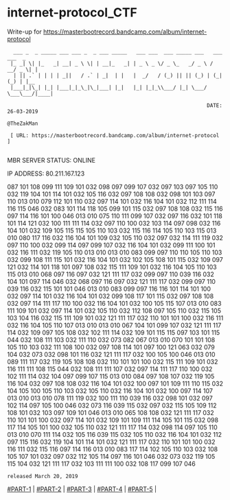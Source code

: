 # internet-protocol_CTF
Write-up for https://masterbootrecord.bandcamp.com/album/internet-protocol


                                                              
```
  ___ _  _ _____ ___ ___ _  _ ___ _____   ___ ___  ___ _____ ___   ___ ___  _    
 |_ _| \| |_   _| __| _ \ \| | __|_   _| | _ \ _ \/ _ \_   _/ _ \ / __/ _ \| |   
  | || .` | | | | _||   / .` | _|  | |   |  _/   / (_) || || (_) | (_| (_) | |__ 
 |___|_|\_| |_| |___|_|_\_|\_|___| |_|   |_| |_|_\\___/ |_| \___/ \___\___/|____|
                                                                
                                                                 DATE: 26-03-2019
                                                                 @TheZakMan

 [ URL: https://masterbootrecord.bandcamp.com/album/internet-protocol ]


```

MBR SERVER STATUS: ONLINE 

IP ADDRESS: 80.211.167.123 

087 101 108 099 111 109 101 032 098 097 099 107 032 097 103 097 105 110 032 119 104 101 114 101 032 105 116 032 097 108 108 032 098 101 103 097 110 013 010 079 112 101 110 032 097 114 101 032 116 104 101 032 112 111 114 116 115 046 032 083 101 114 118 105 099 101 115 032 097 108 108 032 115 116 097 114 116 101 100 046 013 010 075 110 111 099 107 032 097 116 032 101 118 101 114 121 032 100 111 111 114 032 097 110 100 032 103 114 097 098 032 116 104 101 032 109 105 115 115 105 110 103 032 115 116 114 105 110 103 115 013 010 080 117 116 032 116 104 101 109 032 105 110 032 097 032 114 111 119 032 097 110 100 032 099 114 097 099 107 032 116 104 101 032 099 111 100 101 032 116 111 032 119 105 110 013 010 013 010 083 099 097 110 110 105 110 103 032 099 108 111 115 101 032 116 104 101 032 102 105 108 101 115 032 109 097 121 032 114 101 118 101 097 108 032 115 111 109 101 032 116 104 105 110 103 115 013 010 068 097 116 097 032 121 111 117 032 099 097 110 039 116 032 104 101 097 114 046 032 068 097 116 097 032 121 111 117 032 099 097 110 039 116 032 115 101 101 046 013 010 083 099 097 116 116 101 114 101 100 032 097 114 101 032 116 104 101 032 099 108 117 101 115 032 097 108 108 032 097 114 111 117 110 100 032 116 104 101 032 100 105 115 107 013 010 083 111 109 101 032 097 114 101 032 105 110 032 112 108 097 105 110 032 115 105 103 104 116 032 115 111 109 101 032 121 111 117 032 110 101 101 100 032 116 111 032 116 104 105 110 107 013 010 013 010 067 104 101 099 107 032 121 111 117 114 032 109 097 105 108 032 102 111 114 032 109 101 115 115 097 103 101 115 044 032 108 111 103 032 111 110 032 073 082 067 013 010 070 101 101 108 105 110 103 032 111 108 100 032 097 108 114 101 097 100 121 063 032 079 104 032 073 032 098 101 116 032 121 111 117 032 100 105 100 046 013 010 089 111 117 032 119 105 108 108 032 110 101 101 100 032 115 111 109 101 032 116 111 111 108 115 044 032 108 111 111 107 032 097 114 111 117 110 100 032 102 111 114 032 104 097 099 107 115 013 010 084 097 108 107 032 119 105 116 104 032 097 108 108 032 116 104 101 032 100 097 101 109 111 110 115 032 104 105 100 105 110 103 032 105 110 032 116 104 101 032 100 097 114 107 013 010 013 010 078 111 119 032 100 111 110 039 116 032 098 101 032 097 102 114 097 105 100 046 032 073 116 039 115 032 097 032 115 105 109 112 108 101 032 103 097 109 101 046 013 010 065 108 108 032 121 111 117 032 110 101 101 100 032 097 114 101 032 109 101 109 111 114 105 101 115 032 098 117 114 105 101 100 032 105 110 032 121 111 117 114 032 098 114 097 105 110 013 010 070 111 114 032 105 116 039 115 032 105 110 032 116 104 101 032 112 097 115 116 032 119 104 101 114 101 032 121 111 117 032 110 101 101 100 032 116 111 032 115 116 097 114 116 013 010 083 117 114 102 105 110 103 032 108 105 107 101 032 097 032 112 105 114 097 116 101 046 032 073 032 119 105 115 104 032 121 111 117 032 103 111 111 100 032 108 117 099 107 046 

```
released March 20, 2019
```

[#PART-1](https://github.com/thezakman/internet-protocol_CTF/blob/master/part_1.md) | [#PART-2](https://github.com/thezakman/internet-protocol_CTF/blob/master/part_2.md) | [#PART-3](https://github.com/thezakman/internet-protocol_CTF/blob/master/part_3.md) | [#PART-4](https://github.com/thezakman/internet-protocol_CTF/blob/master/part_4.md) | [#PART-5](https://github.com/thezakman/internet-protocol_CTF/blob/master/part_5.md) | 





